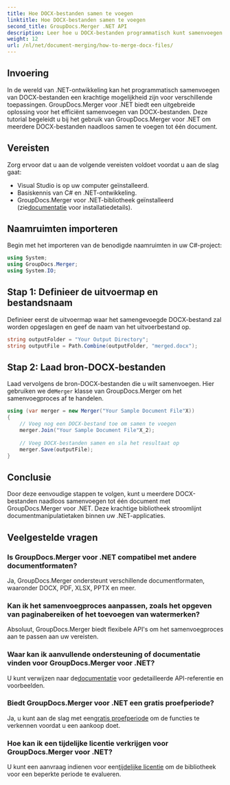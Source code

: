 ```yaml
---
title: Hoe DOCX-bestanden samen te voegen
linktitle: Hoe DOCX-bestanden samen te voegen
second_title: GroupDocs.Merger .NET API
description: Leer hoe u DOCX-bestanden programmatisch kunt samenvoegen in .NET met behulp van GroupDocs.Merger, waardoor taken voor documentmanipulatie efficiënt worden vereenvoudigd.
weight: 12
url: /nl/net/document-merging/how-to-merge-docx-files/
---
```

## Invoering
In de wereld van .NET-ontwikkeling kan het programmatisch samenvoegen van DOCX-bestanden een krachtige mogelijkheid zijn voor verschillende toepassingen. GroupDocs.Merger voor .NET biedt een uitgebreide oplossing voor het efficiënt samenvoegen van DOCX-bestanden. Deze tutorial begeleidt u bij het gebruik van GroupDocs.Merger voor .NET om meerdere DOCX-bestanden naadloos samen te voegen tot één document.
## Vereisten
Zorg ervoor dat u aan de volgende vereisten voldoet voordat u aan de slag gaat:
- Visual Studio is op uw computer geïnstalleerd.
- Basiskennis van C# en .NET-ontwikkeling.
-  GroupDocs.Merger voor .NET-bibliotheek geïnstalleerd (zie[documentatie](https://tutorials.groupdocs.com/merger/net/) voor installatiedetails).

## Naamruimten importeren
Begin met het importeren van de benodigde naamruimten in uw C#-project:
```csharp
using System; 
using GroupDocs.Merger;
using System.IO;
```
## Stap 1: Definieer de uitvoermap en bestandsnaam
Definieer eerst de uitvoermap waar het samengevoegde DOCX-bestand zal worden opgeslagen en geef de naam van het uitvoerbestand op.
```csharp
string outputFolder = "Your Output Directory";
string outputFile = Path.Combine(outputFolder, "merged.docx");
```
## Stap 2: Laad bron-DOCX-bestanden
Laad vervolgens de bron-DOCX-bestanden die u wilt samenvoegen. Hier gebruiken we de`Merger` klasse van GroupDocs.Merger om het samenvoegproces af te handelen.
```csharp
using (var merger = new Merger("Your Sample Document File"X))
{
    // Voeg nog een DOCX-bestand toe om samen te voegen
    merger.Join("Your Sample Document File"X_2);
    
    // Voeg DOCX-bestanden samen en sla het resultaat op
    merger.Save(outputFile);
}
```

## Conclusie
Door deze eenvoudige stappen te volgen, kunt u meerdere DOCX-bestanden naadloos samenvoegen tot één document met GroupDocs.Merger voor .NET. Deze krachtige bibliotheek stroomlijnt documentmanipulatietaken binnen uw .NET-applicaties.
## Veelgestelde vragen
### Is GroupDocs.Merger voor .NET compatibel met andere documentformaten?
Ja, GroupDocs.Merger ondersteunt verschillende documentformaten, waaronder DOCX, PDF, XLSX, PPTX en meer.
### Kan ik het samenvoegproces aanpassen, zoals het opgeven van paginabereiken of het toevoegen van watermerken?
Absoluut, GroupDocs.Merger biedt flexibele API's om het samenvoegproces aan te passen aan uw vereisten.
### Waar kan ik aanvullende ondersteuning of documentatie vinden voor GroupDocs.Merger voor .NET?
 U kunt verwijzen naar de[documentatie](https://tutorials.groupdocs.com/merger/net/) voor gedetailleerde API-referentie en voorbeelden.
### Biedt GroupDocs.Merger voor .NET een gratis proefperiode?
 Ja, u kunt aan de slag met een[gratis proefperiode](https://releases.groupdocs.com/) om de functies te verkennen voordat u een aankoop doet.
### Hoe kan ik een tijdelijke licentie verkrijgen voor GroupDocs.Merger voor .NET?
 U kunt een aanvraag indienen voor een[tijdelijke licentie](https://purchase.groupdocs.com/temporary-license/) om de bibliotheek voor een beperkte periode te evalueren.